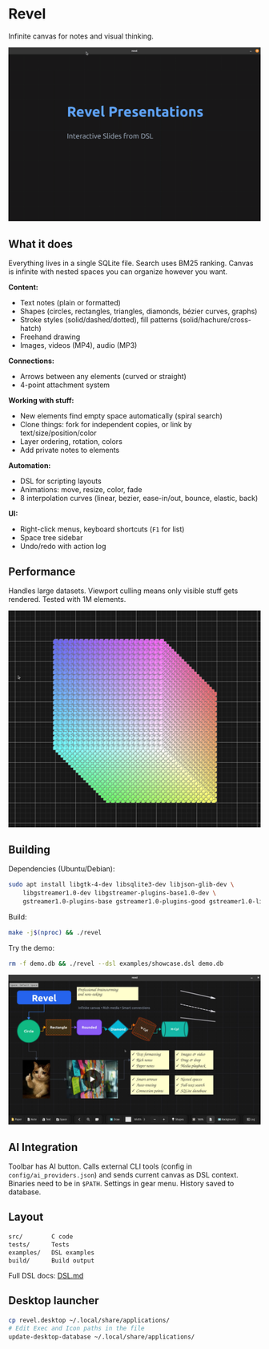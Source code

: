 # Revel

Infinite canvas for notes and visual thinking.

![Revel Presentation](examples/revel_recording.gif)

## What it does

Everything lives in a single SQLite file. Search uses BM25 ranking. Canvas is infinite with nested spaces you can organize however you want.

**Content:**
- Text notes (plain or formatted)
- Shapes (circles, rectangles, triangles, diamonds, bézier curves, graphs)
- Stroke styles (solid/dashed/dotted), fill patterns (solid/hachure/cross-hatch)
- Freehand drawing
- Images, videos (MP4), audio (MP3)

**Connections:**
- Arrows between any elements (curved or straight)
- 4-point attachment system

**Working with stuff:**
- New elements find empty space automatically (spiral search)
- Clone things: fork for independent copies, or link by text/size/position/color
- Layer ordering, rotation, colors
- Add private notes to elements

**Automation:**
- DSL for scripting layouts
- Animations: move, resize, color, fade
- 8 interpolation curves (linear, bezier, ease-in/out, bounce, elastic, back)

**UI:**
- Right-click menus, keyboard shortcuts (`F1` for list)
- Space tree sidebar
- Undo/redo with action log

## Performance

Handles large datasets. Viewport culling means only visible stuff gets rendered. Tested with 1M elements.

![10,000 elements](examples/media/10_000.jpg)

## Building

Dependencies (Ubuntu/Debian):
```bash
sudo apt install libgtk-4-dev libsqlite3-dev libjson-glib-dev \
    libgstreamer1.0-dev libgstreamer-plugins-base1.0-dev \
    gstreamer1.0-plugins-base gstreamer1.0-plugins-good gstreamer1.0-libav
```

Build:
```bash
make -j$(nproc) && ./revel
```

Try the demo:
```bash
rm -f demo.db && ./revel --dsl examples/showcase.dsl demo.db
```

![Demo](examples/media/demo.jpg)

## AI Integration

Toolbar has AI button. Calls external CLI tools (config in `config/ai_providers.json`) and sends current canvas as DSL context. Binaries need to be in `$PATH`. Settings in gear menu. History saved to database.

## Layout

```
src/        C code
tests/      Tests
examples/   DSL examples
build/      Build output
```

Full DSL docs: [DSL.md](DSL.md)

## Desktop launcher

```bash
cp revel.desktop ~/.local/share/applications/
# Edit Exec and Icon paths in the file
update-desktop-database ~/.local/share/applications/
```
